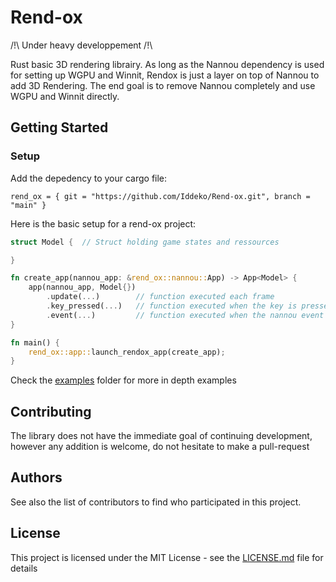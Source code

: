 # Rend-ox

/!\ Under heavy developpement /!\

Rust basic 3D rendering librairy.
As long as the Nannou dependency is used for setting up WGPU and Winnit, Rendox is just a layer on top of Nannou to add 3D Rendering. The end goal is to remove Nannou completely and use WGPU and Winnit directly.

## Getting Started

### Setup

Add the depedency to your cargo file:

```
rend_ox = { git = "https://github.com/Iddeko/Rend-ox.git", branch = "main" }
```

Here is the basic setup for a rend-ox project:

```rust
struct Model {  // Struct holding game states and ressources

}

fn create_app(nannou_app: &rend_ox::nannou::App) -> App<Model> {
    app(nannou_app, Model{})
        .update(...)        // function executed each frame
        .key_pressed(...)   // function executed when the key is pressed
        .event(...)         // function executed when the nannou event is recieved
}

fn main() {
    rend_ox::app::launch_rendox_app(create_app);
}
```

Check the [examples](./examples/) folder for more in depth examples

## Contributing

The library does not have the immediate goal of continuing development, however any addition is welcome, do not hesitate to make a pull-request

## Authors

See also the list of contributors to find who participated in this project.

## License

This project is licensed under the MIT License - see the [LICENSE.md](LICENSE.md) file for
details

